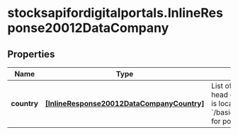 # stocksapifordigitalportals.InlineResponse20012DataCompany

## Properties

Name | Type | Description | Notes
------------ | ------------- | ------------- | -------------
**country** | [**[InlineResponse20012DataCompanyCountry]**](InlineResponse20012DataCompanyCountry.md) | List of countries where a head office of a company is located. See endpoint &#x60;/basic/region/country/list&#x60; for possible values. | [optional] 


